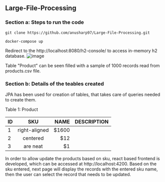 ## Large-File-Processing
### Section a: Steps to run the code

``git clone https://github.com/anusharp97/Large-File-Processing.git ``

``docker-compose up``

Redirect to the http://localhost:8080/h2-console/ to access in-memory h2 database. 
![image](https://user-images.githubusercontent.com/35512779/115274177-081c4400-a15e-11eb-9bd4-53a982873dce.png)

Table "Product" can be seen filled with a sample of 1000 records read from products.csv file.

### Section b: Details of the teables created
JPA has been used for creation of tables, that takes care of queries needed to create them.

Table 1: Product

| ID    | SKU           | NAME    | DESCRIPTION                                                                                       |
| ------|:-------------:| -------:|--------------------------------------------------------------------------------------------------:|
| 1     | right-aligned | $1600   |                                                                                                   |
| 2     | centered      |   $12   |                                                                                                   |
| 3     | are neat      |    $1   |                                                                                                   |

In order to allow update the products based on sku, react based frontend is developed, which can be accessed at http://localhost:4200. Based on the sku entered, next page will display the records with the entered sku name, then the user can select the record that needs to be updated.


